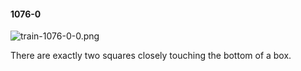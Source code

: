 #### 1076-0
![train-1076-0-0.png](https://github.com/lil-lab/nlvr/raw/master/nlvr/train/images/52/train-1076-0-0.png "train-1076-0-0.png")

There are exactly two squares closely touching the bottom of a box.